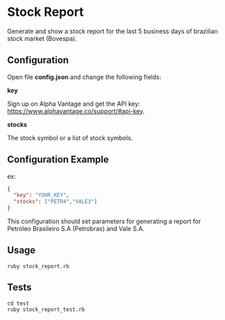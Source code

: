 # Stock Report
Generate and show a stock report for the last 5 business days of brazilian stock market (Bovespa).

## Configuration
 Open file **config.json** and change the following fields:
 
 **key**
 
 Sign up on Alpha Vantage and get the API key: https://www.alphavantage.co/support/#api-key.
 
 
**stocks**

The stock symbol or a list of stock symbols.

## Configuration Example
ex:
```JSON
{
  "key": "YOUR_KEY",
  "stocks": ["PETR4","VALE3"]
}
```
This configuration should set parameters for generating a report for Petróleo Brasileiro S.A (Petrobras) and Vale S.A.


## Usage

```console
ruby stock_report.rb
```

## Tests

```console
cd test
ruby stock_report_test.rb
```
